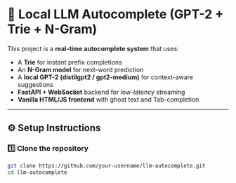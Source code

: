 # 🚀 Local LLM Autocomplete (GPT-2 + Trie + N-Gram)

This project is a **real-time autocomplete system** that uses:
- A **Trie** for instant prefix completions  
- An **N-Gram model** for next-word prediction  
- A **local GPT-2 (distilgpt2 / gpt2-medium)** for context-aware suggestions  
- **FastAPI + WebSocket** backend for low-latency streaming  
- **Vanilla HTML/JS frontend** with ghost text and Tab-completion  

---

## ⚙️ Setup Instructions

### 1️⃣ Clone the repository
```bash
git clone https://github.com/your-username/llm-autocomplete.git
cd llm-autocomplete
```

